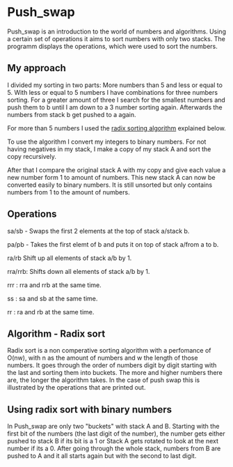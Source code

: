 # Push_swap

Push_swap is an introduction to the world of numbers and algorithms.
Using a certain set of operations it aims to sort numbers with only two stacks.
The programm displays the operations, which were used to sort the numbers.

## My approach

I divided my sorting in two parts: More numbers than 5 and less or equal to 5. 
With less or equal to 5 numbers I have combinations for three numbers sorting. For a greater amount of three I search for the smallest numbers and push them to b until I am down to a 3 number sorting again. Afterwards the numbers from stack b get pushed to a again.

For more than 5 numbers I used the [radix sorting algorithm](https://www.geeksforgeeks.org/radix-sort/) explained below. 

To use the algorithm I convert my integers to binary numbers. For not having negatives in my stack, I make a copy of my stack A and sort the copy recursively.

After that I compare the original stack A with my copy and give each value a new number form 1 to amount of numbers. This new stack A can now be converted easily to binary numbers. It is still unsorted but only contains numbers from 1 to the amount of numbers.

## Operations

sa/sb - Swaps the first 2 elements at the top of stack a/stack b. 

pa/pb - Takes the first elemt of b and puts it on top of stack a/from a to b.

ra/rb Shift up all elements of stack a/b by 1.

rra/rrb: Shifts down all elements of stack a/b by 1.

rrr : rra and rrb at the same time.

ss : sa and sb at the same time.

rr : ra and rb at the same time.

## Algorithm - Radix sort 

Radix sort is a non comperative sorting algorithm with a perfomance of O(nw), with n as the amount of numbers and w the length of those numbers. It goes through the order of numbers digit by digit starting with the last and sorting them into buckets. The more and higher numbers there are, the longer the algorithm takes. In the case of push swap this is illustrated by the operations that are printed out.

## Using radix sort with binary numbers

In Push_swap are only two "buckets" with stack A and B. 
Starting with the first bit of the numbers (the last digit of the number), the number gets either pushed to stack B if its bit is a 1 or Stack A gets rotated to look at the next number if its a 0. 
After going through the whole stack, numbers from B are pushed to A and it all starts again but with the second to last digit. 
